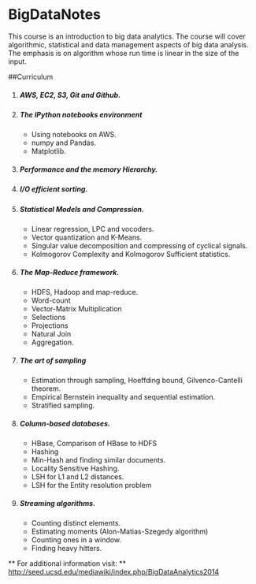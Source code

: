 BigDataNotes
============


This course is an introduction to big data analytics. The course will cover algorithmic, statistical and data management aspects of big data analysis. The emphasis is on algorithm whose run time is linear in the size of the input.


##Curriculum

1. #####	AWS, EC2, S3, Git and Github.
2. #####	The IPython notebooks environment
	-	Using notebooks on AWS.
	-	numpy and Pandas.
	-	Matplotlib.
3.	#####	Performance and the memory Hierarchy.
4.	#####	I/O efficient sorting.
5.	#####	Statistical Models and Compression.
	-	Linear regression, LPC and vocoders.
	-	Vector quantization and K-Means.
	-	Singular value decomposition and compressing of cyclical signals.
	-	Kolmogorov Complexity and Kolmogorov Sufficient statistics.
6.	#####	The Map-Reduce framework.
	-	HDFS, Hadoop and map-reduce.
	-	Word-count
	-	Vector-Matrix Multiplication
	-	Selections
	-	Projections
	-	Natural Join
	-	Aggregation.
7. 	#####	The art of sampling
	-	Estimation through sampling, Hoeffding bound, Gilvenco-Cantelli theorem.
	-	Empirical Bernstein inequality and sequential estimation.
	-	Stratified sampling.
8.	#####	Column-based databases.
	-	HBase, Comparison of HBase to HDFS
	-	Hashing
	-	Min-Hash and finding similar documents.
	-	Locality Sensitive Hashing.
	-	LSH for L1 and L2 distances.
	-	LSH for the Entity resolution problem
9.	#####	Streaming algorithms.
	-	Counting distinct elements.
	-	Estimating moments (Alon-Matias-Szegedy algorithm)
	-	Counting ones in a window.
	-	Finding heavy hitters.

** For additional information visit: **
http://seed.ucsd.edu/mediawiki/index.php/BigDataAnalytics2014